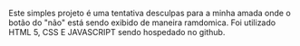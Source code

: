 Este simples projeto é uma tentativa desculpas para a minha amada onde o botão do "não" está sendo exibido de maneira ramdomica. Foi utilizado HTML 5, CSS E JAVASCRIPT sendo hospedado no github.
